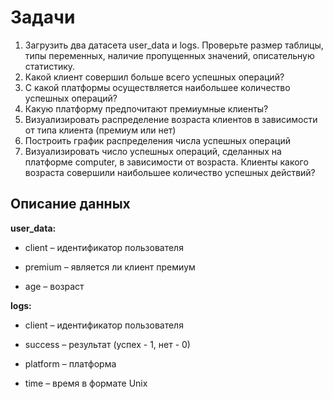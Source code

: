 # Задачи
1. Загрузить два датасета user_data и logs. Проверьте размер таблицы, типы переменных, наличие пропущенных значений, описательную статистику.
2. Какой клиент совершил больше всего успешных операций?
3. С какой платформы осуществляется наибольшее количество успешных операций?
4. Какую платформу предпочитают премиумные клиенты?
5. Визуализировать распределение возраста клиентов в зависимости от типа клиента (премиум или нет)
6. Построить график распределения числа успешных операций
7. Визуализировать число успешных операций, сделанных на платформе computer, в зависимости от возраста. Клиенты какого возраста совершили наибольшее количество успешных действий?
      
## Описание данных
**user_data:**

* client – идентификатор пользователя

* premium – является ли клиент премиум

* age – возраст

**logs:**

* client – идентификатор пользователя

* success – результат (успех - 1, нет - 0)

* platform – платформа

* time – время в формате Unix